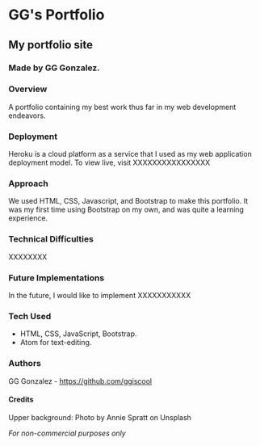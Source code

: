 # GG's Portfolio
## My portfolio site
### Made by GG Gonzalez.



### Overview
  A portfolio containing my best work thus far in my web development endeavors.

### Deployment
  Heroku is a cloud platform as a service that I used as my web application deployment model. To view live, visit XXXXXXXXXXXXXXXX


### Approach
  We used HTML, CSS, Javascript, and Bootstrap to make this portfolio. It was my first time using Bootstrap on my own, and was quite a learning experience.

### Technical Difficulties
  XXXXXXXX

### Future Implementations
  In the future, I would like to implement XXXXXXXXXXX

### Tech Used
  - HTML, CSS, JavaScript, Bootstrap.
  - Atom for text-editing.

### Authors
  GG Gonzalez - https://github.com/ggiscool


#### Credits
Upper background: Photo by Annie Spratt on Unsplash








*For non-commercial purposes only*
